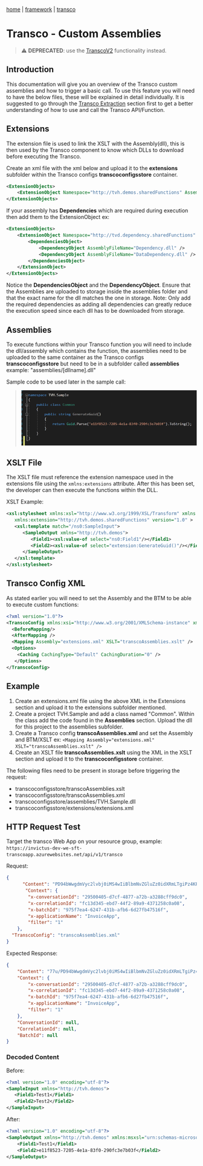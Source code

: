 [home](../../README.md) | [framework](../framework.md) | [transco](transco.md)

# Transco - Custom Assemblies

> ⚠️ **DEPRECATED**: use the [TranscoV2](transcoV2.md) functionality instead.

## Introduction

This documentation will give you an overview of the Transco custom assemblies and how to trigger a basic call. To use this feature you will need to have the below files, these will be explained in detail individually. It is suggested to go through the [Transco Extraction](transco-extraction.md) section first to get a better understanding of how to use and call the Transco API/Function.

## Extensions

The extension file is used to link the XSLT with the Assembly(dll), this is then used by the Transco component to know which DLLs to download before executing the Transco.

Create an xml file with the xml below and upload it to the **extensions** subfolder within the Transco configs **transcoconfigsstore** container.

```xml
<ExtensionObjects> 
    <ExtensionObject Namespace="http://tvh.demos.sharedFunctions" AssemblyName="TVH.Sample, Version=1.0.0.0, Culture=neutral, PublicKeyToken=null" ClassName="TVH.Sample.Common" /> 
</ExtensionObjects>
```
If your assembly has **Dependencies** which are required during execution then add them to the ExtensionObject ex:
```xml
<ExtensionObjects> 
	<ExtensionObject Namespace="http://tvd.dependency.sharedFunctions" AssemblyName="TVH.Dependency, Version=1.0.0.0, Culture=neutral, PublicKeyToken=null" ClassName="TVH.Dependency.Common">
		<DependenciesObject>
			<DependencyObject AssemblyFileName="Dependency.dll" />
			<DependencyObject AssemblyFileName="DataDependency.dll" />
		</DependenciesObject>
	</ExtensionObject>
</ExtensionObjects>
```
Notice the **DependenciesObject** and the **DependencyObject**. Ensure that the Assemblies are uploaded to storage inside the assemblies folder and that the exact name for the dll matches the one in storage. Note: Only add the required dependencies as adding all dependencies can greatly reduce the execution speed since each dll has to be downloaded from storage.

## Assemblies

To execute functions within your Transco function you will need to include the dll/assembly which contains the function, the assemblies need to be uploaded to the same container as the Transco configs **transcoconfigsstore** but need to be in a subfolder called **assemblies** example: "assemblies/[dllname].dll"

Sample code to be used later in the sample call:

> ![sample code](../../images/transco-samplecode.png)

## XSLT File

The XSLT file must reference the extension namespace used in the extensions file using the `xmlns:extensions` attribute. After this has been set, the developer can then execute the functions within the DLL.

XSLT Example:

```xml
<xsl:stylesheet xmlns:xsl="http://www.w3.org/1999/XSL/Transform" xmlns:msxsl="urn:schemas-microsoft-com:xslt" xmlns:ns0="http://tvh.demos"  
   xmlns:extension="http://tvh.demos.sharedFunctions" version="1.0" >
   <xsl:template match="/ns0:SampleInput">
      <SampleOutput xmlns="http://tvh.demos">
         <Field1><xsl:value-of select="ns0:Field1"/></Field1>
         <Field2><xsl:value-of select="extension:GenerateGuid()"/></Field2>
      </SampleOutput>
   </xsl:template>
</xsl:stylesheet>
```

## Transco Config XML

As stated earlier you will need to set the Assembly and the BTM to be able to execute custom functions:

```xml
<?xml version="1.0"?>
<TranscoConfig xmlns:xsi="http://www.w3.org/2001/XMLSchema-instance" xmlns:xsd="http://www.w3.org/2001/XMLSchema" xmlns="http://www.codit.be/Schemas/Transco">
  <BeforeMapping/>
  <AfterMapping />
  <Mapping Assembly="extensions.xml" XSLT="transcoAssemblies.xslt" />
  <Options>
    <Caching CachingType="Default" CachingDuration="0" />
   </Options>
</TranscoConfig>
```

## Example

1. Create an extensions.xml file using the above XML in the Extensions section and upload it to the extensions subfolder mentioned.
2. Create a project TVH.Sample and add a class named "Common". Within the class add the code found in the **Assemblies** section. Upload the dll for this project to the assemblies subfolder.
3. Create a Transco config **transcoAssemblies.xml** and set the Assembly and BTM/XSLT ex: `<Mapping Assembly="extensions.xml" XSLT="transcoAssemblies.xslt" />`
4. Create an XSLT file **transcoAssemblies.xslt** using the XML in the XSLT section and upload it to the **transcoconfigsstore** container.

The following files need to be present in storage before triggering the request:

* transcoconfigsstore/transcoAssemblies.xslt
* transcoconfigsstore/transcoAssemblies.xml
* transcoconfigsstore/assemblies/TVH.Sample.dll
* transcoconfigsstore/extensions/extensions.xml

## HTTP Request Test

Target the transco Web App on your resource group, example: `https://invictus-dev-we-sft-transcoapp.azurewebsites.net/api/v1/transco`

Request:

```json
{
      "Content": "PD94bWwgdmVyc2lvbj0iMS4wIiBlbmNvZGluZz0idXRmLTgiPz4KPFNhbXBsZUlucHV0IHhtbG5zPSJodHRwOi8vdHZoLmRlbW9zIj4gCiAgIDxGaWVsZDE+VGVzdDE8L0ZpZWxkMT4gCiAgIDxGaWVsZDI+VGVzdDI8L0ZpZWxkMj4KPC9TYW1wbGVJbnB1dD4=",
       "Context": {
        "x-conversationId": "29500405-d7cf-4877-a72b-a3288cff9dc0",
        "x-correlationId": "fc13d345-ebd7-44f2-89a9-4371258c0a08",
        "x-batchId": "975f7ea4-6247-431b-afb6-6d27fb47516f",
        "x-applicationName": "InvoiceApp",
        "filter": "1"
    },
  "TranscoConfig": "transcoAssemblies.xml"
}
```

Expected Response:

```json
{
    "Content": "77u/PD94bWwgdmVyc2lvbj0iMS4wIiBlbmNvZGluZz0idXRmLTgiPz48U2FtcGxlT3V0cHV0IHhtbG5zPSJodHRwOi8vdHZoLmRlbW9zIiB4bWxuczptc3hzbD0idXJuOnNjaGVtYXMtbWljcm9zb2Z0LWNvbTp4c2x0IiB4bWxuczpuczA9Imh0dHA6Ly90dmguZGVtb3MiIHhtbG5zOmV4dGVuc2lvbj0iaHR0cDovL3R2aC5kZW1vcy5zaGFyZWRGdW5jdGlvbnMiPjxGaWVsZDE+VGVzdDE8L0ZpZWxkMT48RmllbGQyPmUxMWY4NTIzLTcyMDUtNGUxYS04M2YwLTI5MGZjM2U3YjAzZjwvRmllbGQyPjwvU2FtcGxlT3V0cHV0Pg==",
    "Context": {
        "x-conversationId": "29500405-d7cf-4877-a72b-a3288cff9dc0",
        "x-correlationId": "fc13d345-ebd7-44f2-89a9-4371258c0a08",
        "x-batchId": "975f7ea4-6247-431b-afb6-6d27fb47516f",
        "x-applicationName": "InvoiceApp",
        "filter": "1"
    },
    "ConversationId": null,
    "CorrelationId": null,
    "BatchId": null
}
```

### Decoded Content

Before:

```xml
<?xml version="1.0" encoding="utf-8"?>
<SampleInput xmlns="http://tvh.demos"> 
   <Field1>Test1</Field1> 
   <Field2>Test2</Field2>
</SampleInput>
```
 
After:

```xml
<?xml version="1.0" encoding="utf-8"?>
<SampleOutput xmlns="http://tvh.demos" xmlns:msxsl="urn:schemas-microsoft-com:xslt" xmlns:ns0="http://tvh.demos" xmlns:extension="http://tvh.demos.sharedFunctions">
    <Field1>Test1</Field1>
    <Field2>e11f8523-7205-4e1a-83f0-290fc3e7b03f</Field2>
</SampleOutput>
```
